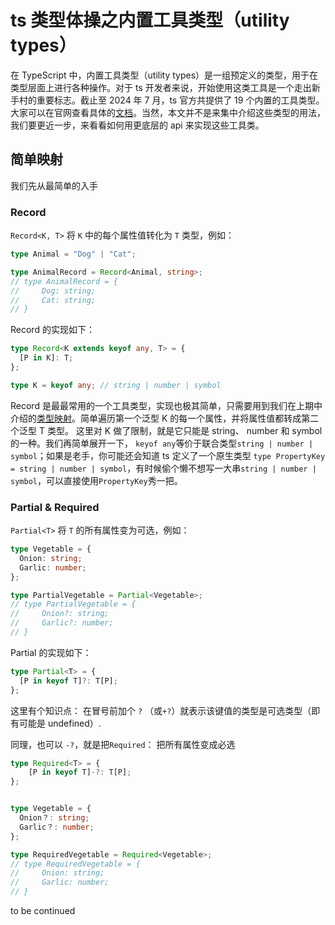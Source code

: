 # ts 类型体操之内置工具类型（utility types）

在 TypeScript 中，内置工具类型（utility types）是一组预定义的类型，用于在类型层面上进行各种操作。对于 ts 开发者来说，开始使用这类工具是一个走出新手村的重要标志。截止至 2024 年 7 月，ts 官方共提供了 19 个内置的工具类型。大家可以在官网查看具体的[文档][0]。当然，本文并不是来集中介绍这些类型的用法，我们要更近一步，来看看如何用更底层的 api 来实现这些工具类。

## 简单映射

我们先从最简单的入手

### Record

`Record<K, T>` 将 `K` 中的每个属性值转化为 `T` 类型，例如：

```ts
type Animal = "Dog" | "Cat";

type AnimalRecord = Record<Animal, string>;
// type AnimalRecord = {
//     Dog: string;
//     Cat: string;
// }
```

Record 的实现如下：

```ts
type Record<K extends keyof any, T> = {
  [P in K]: T;
};

type K = keyof any; // string | number | symbol
```

Record 是最最常用的一个工具类型，实现也极其简单，只需要用到我们在上期中介绍的[类型映射][1]。简单遍历第一个泛型 K 的每一个属性，并将属性值都转成第二个泛型 T 类型。 这里对 K 做了限制，就是它只能是 string、 number 和 symbol 的一种。我们再简单展开一下， `keyof any`等价于联合类型`string | number | symbol`；如果是老手，你可能还会知道 ts 定义了一个原生类型 `type PropertyKey = string | number | symbol`，有时候偷个懒不想写一大串`string | number | symbol`，可以直接使用`PropertyKey`秀一把。

### Partial & Required

`Partial<T>` 将 `T` 的所有属性变为可选，例如：

```ts
type Vegetable = {
  Onion: string;
  Garlic: number;
};

type PartialVegetable = Partial<Vegetable>;
// type PartialVegetable = {
//     Onion?: string;
//     Garlic?: number;
// }
```

Partial 的实现如下：

```ts
type Partial<T> = {
  [P in keyof T]?: T[P];
};
```

这里有个知识点： 在冒号前加个 `?` （或`+?`）就表示该键值的类型是可选类型（即有可能是 undefined）.

同理，也可以 `-?`，就是把`Required`： 把所有属性变成必选

```ts
type Required<T> = {
    [P in keyof T]-?: T[P];
};


type Vegetable = {
  Onion？: string;
  Garlic？: number;
};

type RequiredVegetable = Required<Vegetable>;
// type RequiredVegetable = {
//     Onion: string;
//     Garlic: number;
// }
```

to be continued

[0]: https://www.typescriptlang.org/docs/handbook/utility-types.html
[1]: ../080.%20ts类型体操2-基础语法/README.md#1
